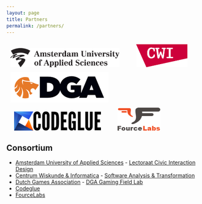 ```yaml
---
layout: page
title: Partners
permalink: /partners/
---
```

<img src="/assets/HvA.png" style="height:50px; margin-top: 10px; margin-left: 10px; margin-right: 20px;"/>
<img src="/assets/CWI.png" style="height:60px; margin-top: 10px; margin-left: 20px; margin-right: 20px;"/>
<img src="/assets/DGA.png" style="height:80px; margin-top: 10px; margin-left: 10px; margin-right: 20px;"/>
<img src="/assets/Codeglue.png" style="height:50px; margin-top: 10px; margin-left: 20px; margin-right: 20px;"/>
<img src="/assets/FourceLabs.png" style="height:60px; margin-top: 10px; margin-left: 20px; margin-right: 20px;"/>

## Consortium
* [Amsterdam University of Applied Sciences] - [Lectoraat Civic Interaction Design]
* [Centrum Wiskunde & Informatica] - [Software Analysis & Transformation]
* [Dutch Games Association] - [DGA Gaming Field Lab]
* [Codeglue]
* [FourceLabs]

[Software Analysis & Transformation]: https://www.cwi.nl/research/groups/software-analysis-and-transformation
[DGA Gaming Field Lab]: https://fieldlab.dutchgamesassociation.nl
[Lectoraat Civic Interaction Design]: https://civicinteractiondesign.com/projects/prototyping-tool-for-card-game-design/
[Amsterdam University of Applied Sciences]: https://civicinteractiondesign.com
[Centrum Wiskunde & Informatica]: https://www.cwi.nl/research-groups/software-analysis-and-transformation
[Dutch Games Association]: https://dutchgamesassociation.nl
[Codeglue]: http://www.codeglue.com
[FourceLabs]:http://fourcelabs.com
